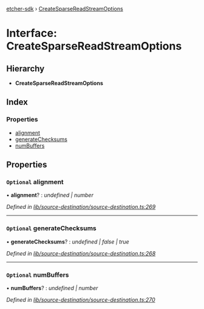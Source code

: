 [etcher-sdk](../README.md) › [CreateSparseReadStreamOptions](createsparsereadstreamoptions.md)

# Interface: CreateSparseReadStreamOptions

## Hierarchy

* **CreateSparseReadStreamOptions**

## Index

### Properties

* [alignment](createsparsereadstreamoptions.md#optional-alignment)
* [generateChecksums](createsparsereadstreamoptions.md#optional-generatechecksums)
* [numBuffers](createsparsereadstreamoptions.md#optional-numbuffers)

## Properties

### `Optional` alignment

• **alignment**? : *undefined | number*

*Defined in [lib/source-destination/source-destination.ts:269](https://github.com/balena-io-modules/etcher-sdk/blob/7af4c93/lib/source-destination/source-destination.ts#L269)*

___

### `Optional` generateChecksums

• **generateChecksums**? : *undefined | false | true*

*Defined in [lib/source-destination/source-destination.ts:268](https://github.com/balena-io-modules/etcher-sdk/blob/7af4c93/lib/source-destination/source-destination.ts#L268)*

___

### `Optional` numBuffers

• **numBuffers**? : *undefined | number*

*Defined in [lib/source-destination/source-destination.ts:270](https://github.com/balena-io-modules/etcher-sdk/blob/7af4c93/lib/source-destination/source-destination.ts#L270)*
